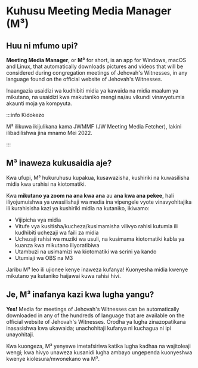 # Kuhusu Meeting Media Manager (M³)

## Huu ni mfumo upi?

**Meeting Media Manager**, or **M³** for short, is an app for Windows, macOS and Linux, that automatically downloads pictures and videos that will be considered during congregation meetings of Jehovah's Witnesses, in any language found on the official website of Jehovah's Witnesses.

Inaangazia usaidizi wa kudhibiti midia ya kawaida na midia maalum ya mikutano, na usaidizi kwa makutaniko mengi na/au vikundi vinavyotumia akaunti moja ya kompyuta.

:::info Kidokezo

M³ ilikuwa ikijulikana kama JWMMF (JW Meeting Media Fetcher), lakini ilibadilishwa jina mnamo Mei 2022.

:::

## M³ inaweza kukusaidia aje?

Kwa ufupi, M³ hukuruhusu kupakua, kusawazisha, kushiriki na kuwasilisha midia kwa urahisi na kiotomatiki.

Kwa **mikutano ya zoom na ana kwa ana** au **ana kwa ana pekee**, hali iliyojumuishwa ya uwasilishaji wa media ina vipengele vyote vinavyohitajika ili kurahisisha kazi ya kushiriki midia na kutaniko, ikiwamo:

- Vijipicha vya midia
- Vitufe vya kusitisha/kucheza/kusimamisha vilivyo rahisi kutumia ili kudhibiti uchezaji wa faili za midia
- Uchezaji rahisi wa muziki wa usuli, na kusimama kiotomatiki kabla ya kuanza kwa mikutano iliyoratibiwa
- Utambuzi na usimamizi wa kiotomatiki wa scrini ya kando
- Utumiaji wa OBS na M3

<!-- As for fully **remote** congregation Zoom meetings, the inbuilt MP4 conversion feature in M³ enables you to share media files of all types easily, using Zoom's native MP4 sharing feature. -->

Jaribu M³ leo ili ujionee kenye inaweza kufanya! Kuonyesha midia kwenye mikutano ya kutaniko haijawai kuwa rahisi hivi.

## Je, M³ inafanya kazi kwa lugha yangu?

**Yes!** Media for meetings of Jehovah's Witnesses can be automatically downloaded in any of the hundreds of language that are available on the official website of Jehovah's Witnesses. Orodha ya lugha zinazopatikana inasasishwa kwa ukawaida; unachohitaji kufanya ni kuchagua ni ipi unayohitaji.

Kwa kuongeza, M³ yenyewe imetafsiriwa katika lugha kadhaa na wajitoleaji wengi; kwa hivyo unaweza kusanidi lugha ambayo ungependa kuonyeshwa kwenye kiolesura/mwonekano wa M³.
